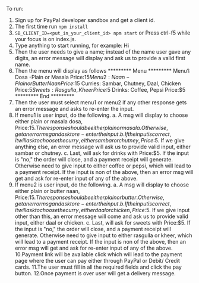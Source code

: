 To run:

1. Sign up for PayPal developer sandbox and get a client id.
2.	The first time run `npm install`
3.	`SB_CLIENT_ID=<put_in_your_client_id> npm start` or Press ctrl-f5 while your focus is on index.js.
4.	Type anything to start running, for example: Hi
5.	Then the user needs to give a name; instead of the name user gave any digits, an error message will display and ask us to provide a valid first name.
6.	Then the menu will display as follows
   ********* Menu *********
   Menu1: Dosa -Plain or Masala Price:$15
   Menu2: Naan -Plain or Butter Naan Price:$15
   Curries: Sambar, Chutney, Daal, Chicken Price:$5
   Sweets: Rasgulla, Kheer  Price:$5
   Drinks: Coffee, Pepsi  Price:$5
   ********* End *********
7.	Then the user must select menu1 or menu2 if any other response gets an error message and asks to re-enter the input.
8.	If menu1 is user input, do the following.
   a.	A msg will display to choose either plain or masala dosa, Price:$15. 
  	   The response should be either plain or masala. Otherwise, get an error msg and ask to re-enter the input.
   b.	If the input is correct, it will ask to choose the curry, either sambar or chutney, Price:$5. 
      If we give anything else, an error message will ask us to provide valid input, either sambar or chutney.
   c.	Last, will ask for drinks with Price:$5. If the input is "no," the order will close, and a payment receipt will generate.
      Otherwise need to give input to either coffee or pepsi, which will lead to a payment receipt.
      If the input is non of the above, then an error msg will get and ask for re-enter input of any of the above.
9.	If menu2 is user input, do the following.
   a.	A msg will display to choose either plain or butter naan, Price:$15. The response should be either plain or butter.
      Otherwise, get an error msg and ask to re-enter the input.
   b.	If the input is correct, it will ask to choose the curry, either daal or chicken, Price:$5. 
      If we give input other than this, an error message will come and ask us to provide valid input, either daal or chicken.
   c.	Last, will ask for sweets with Price:$5. If the input is "no," the order will close, and a payment receipt will generate.
      Otherwise need to give input to either rasgulla or kheer, which will lead to a payment receipt.
      If the input is non of the above, then an error msg will get and ask for re-enter input of any of the above.
10.Payment link will be available click which will lead to the payment page where the user can pay either through PayPal or
   Debit/  Credit cards.
11.The user must fill in all the required fields and click the pay button.
12.Once payment is over user will get a delivery message.
